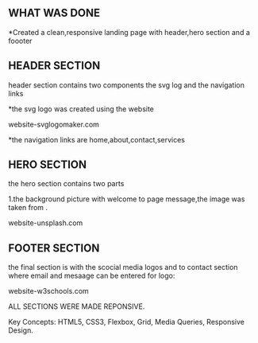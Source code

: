 WHAT WAS DONE
-------------
*Created a clean,responsive landing page with header,hero section and a foooter

HEADER SECTION
--------------
header section contains two components the svg log and  the navigation links 

*the svg logo was created using the website 

website-svglogomaker.com

*the navigation links are 
home,about,contact,services

HERO SECTION
------------

the hero section contains two parts 

1.the background picture with welcome to page message,the image was taken from .

website-unsplash.com

FOOTER SECTION
--------------
the final section is with the scocial media logos and to contact section where email and mesaage can be entered 
for logo:

website-w3schools.com



ALL SECTIONS WERE MADE REPONSIVE.

 Key Concepts: HTML5, CSS3, Flexbox, Grid, Media Queries, Responsive Design.


